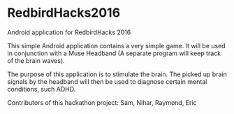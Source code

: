 # RedbirdHacks2016
Android application for RedbirdHacks 2016

This simple Android application contains a very simple game. It will be used in conjunction with a Muse Headband (A separate program will keep track of the brain waves). 

The purpose of this application is to stimulate the brain. The picked up brain signals by the headband will then be used to diagnose certain mental conditions, such ADHD. 


Contributors of this hackathon project: Sam, Nihar, Raymond, Eric